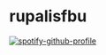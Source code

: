 # rupalisfbu



[![spotify-github-profile](https://spotify-github-profile.vercel.app/api/view?uid=31cg2lvuhghq2objxx3k4n2bzxfi&cover_image=false&theme=default&show_offline=true&background_color=121212&interchange=false)](https://github.com/kittinan/spotify-github-profile)
